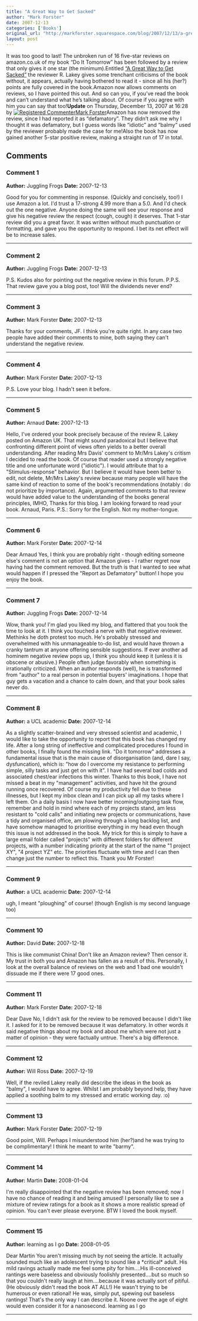 ```yaml
---
title: "A Great Way to Get Sacked"
author: "Mark Forster"
date: 2007-12-13
categories: ['Books']
original_url: "http://markforster.squarespace.com/blog/2007/12/13/a-great-way-to-get-sacked.html"
layout: post
---
```


It was too good to last! The unbroken run of 16 five-star reviews on amazon.co.uk of my book “Do It Tomorrow” has been followed by a review that only gives it one star (the minimum).Entitled [“A Great Way to Get Sacked”](http://www.amazon.co.uk/Tomorrow-Other-Secrets-Time-Management/dp/customer-reviews/0340909129/ref=cm_cr_dp_all_helpful?ie=UTF8&customer-reviews.sort%5Fby=-SubmissionDate&coliid=&showViewpoints=1&customer-reviews.start=1&qid=1197547569&sr=8-1&colid=#customerReviews) the reviewer R. Lakey gives some trenchant criticisms of the book without, it appears, actually having bothered to read it - since all his (her?) points are fully covered in the book.Amazon now allows comments on reviews, so I have pointed this out. And so can you, if you’ve read the book and can’t understand what he’s talking about. Of course if you agree with him you can say that too!**Update** on Thursday, December 13, 2007 at 16:28 by
[![Registered Commenter](/universal/images/transparent.png "Registered Commenter")Mark Forster](/member/markforster "Registered Commenter")Amazon has now removed the review, since I had reported it as “defamatory”. They didn’t ask me why I thought it was defamatory, but I guess words like “idiotic” and “balmy” used by the reviewer probably made the case for me!Also the book has now gained another 5-star positive review, making a straight run of 17 in total.

## Comments

### Comment 1
**Author:** Juggling Frogs
**Date:** 2007-12-13

Good for you for commenting in response. (Quickly and concisely, too!)
I use Amazon a lot. I'd trust a 17-strong 4.99 more than a 5.0. And I'd check out the one negative.
Anyone doing the same will see your response and give his negative review the respect (cough, cough) it deserves.
That 1-star review did you a great favor. It was written without much punctuation or formatting, and gave you the opportunity to respond. I bet its net effect will be to increase sales.

---

### Comment 2
**Author:** Juggling Frogs
**Date:** 2007-12-13

P.S. Kudos also for pointing out the negative review in this forum.
P.P.S. That review gave you a blog post, too! Will the dividends never end?

---

### Comment 3
**Author:** Mark Forster
**Date:** 2007-12-13

Thanks for your comments, JF. I think you're quite right. In any case two people have added their comments to mine, both saying they can't understand the negative review.

---

### Comment 4
**Author:** Mark Forster
**Date:** 2007-12-13

P.S. Love your blog. I hadn't seen it before.

---

### Comment 5
**Author:** Arnaud
**Date:** 2007-12-13

Hello,
I've ordered your book precisely because of the review R. Lakey posted on Amazon UK. That might sound paradoxical but I believe that confronting different point of views often yields to a better overall understanding. After reading Mrs Davis' comment to Mr/Mrs Lakey's critism I decided to read the book.
Of course that reader used a strongly negative title and one unfortunate word ("idiotic"). I would attribute that to a "Stimulus-response" behavior. But I believe it would have been better to edit, not delete, Mr/Mrs Lakey's review because many people will have the same kind of reaction to some of the book's recommendations (notably : do not prioritize by importance).
Again, argumented comments to that review would have added value to the understanding of the books general principles, IMHO,
Thanks for this blog. I am looking forward to read your book.
Arnaud, Paris.
P.S.: Sorry for the English. Not my mother-tongue.

---

### Comment 6
**Author:** Mark Forster
**Date:** 2007-12-14

Dear Arnaud
Yes, I think you are probably right - though editing someone else's comment is not an option that Amazon gives - I rather regret now having had the comment removed. But the truth is that I wanted to see what would happen if I pressed the "Report as Defamatory" button!
I hope you enjoy the book.

---

### Comment 7
**Author:** Juggling Frogs
**Date:** 2007-12-14

Wow, thank you! I'm glad you liked my blog, and flattered that you took the time to look at it.
I think you touched a nerve with that negative reviewer. Methinks he doth protest too much. He's probably stressed and overwhelmed with his unmanageable to-do list, and would have thrown a cranky tantrum at anyone offering sensible suggestions.
If ever another ad hominem negative review pops up, I think you should keep it (unless it is obscene or abusive.)
People often judge favorably when something is irrationally criticized.
When an author responds (well), he is transformed from "author" to a real person in potential buyers' imaginations.
I hope that guy gets a vacation and a chance to calm down, and that your book sales never do.

---

### Comment 8
**Author:** a UCL academic
**Date:** 2007-12-14

As a slightly scatter-brained and very stressed scientist and academic, I would like to take the opportunity to report that this book has changed my life. After a long string of ineffective and complicated procedures I found in other books, I finally found the missing link. "Do it tomorrow" addresses a fundamental issue that is the main cause of disorganisation (and, dare I say, dysfuncation), which is: "how do I overcome my resistance to performing simple, silly tasks and just get on with it".
I have had several bad colds and associated chest/ear infections this winter. Thanks to this book, I have not missed a beat in my "management" activities, and have hit the ground running once recovered. Of course my productivity fell due to these illnesses, but I kept my inbox clean and I can pick up all my tasks where I left them.
On a daily basis I now have better incoming/outgoing task flow, remember and hold in mind where each of my projects stand, am less resistant to "cold calls" and initiating new projects or communications, have a tidy and organised office, am plowing through a long backlog list, and have somehow managed to prioritise everything in my head even though this issue is not addressed in the book. My trick for this is simply to have a large email folder called "projects" with different folders for different projects, with a number indicating priority at the start of the name "1 project XY", "4 project YZ" etc. The priorities fluctuate with time and I can then change just the number to reflect this.
Thank you Mr Forster!

---

### Comment 9
**Author:** a UCL academic
**Date:** 2007-12-14

ugh, I meant "ploughing" of course! (though English is my second language too)

---

### Comment 10
**Author:** David
**Date:** 2007-12-18

This is like communist China! Don't like an Amazon review? Then censor it. My trust in both you and Amazon has fallen as a result of this.
Personally, I look at the overall balance of reviews on the web and 1 bad one wouldn't dissuade me if there were 17 good ones.

---

### Comment 11
**Author:** Mark Forster
**Date:** 2007-12-18

Dear Dave
No, I didn't ask for the review to be removed because I didn't like it. I asked for it to be removed because it was defamatory. In other words it said negative things about my book and about me which were not just a matter of opinion - they were factually untrue. There's a big difference.

---

### Comment 12
**Author:** Will Ross
**Date:** 2007-12-19

Well, if the reviled Lakey really did describe the ideas in the book as "balmy", I would have to agree. Whilst I am probably beyond help, they have applied a soothing balm to my stressed and erratic working day.
:o)

---

### Comment 13
**Author:** Mark Forster
**Date:** 2007-12-19

Good point, Will. Perhaps I misunderstood him (her?)and he was trying to be complimentary!
I think he meant to write "barmy".

---

### Comment 14
**Author:** Martin
**Date:** 2008-01-04

I'm really disappointed that the negative review has been removed; now I have no chance of reading it and being amused! I personally like to see a mixture of review ratings for a book as it shows a more realistic spread of opinion. You can't ever please everyone. BTW I loved the book myself.

---

### Comment 15
**Author:** learning as I go
**Date:** 2008-01-05

Dear Martin
You aren't missing much by not seeing the article. It actually sounded much like an adolescent trying to sound like a \*critical\* adult. His mild ravings actually made me feel some pity for him....His ill-conceived rantings were baseless and obviously foolishly presented....but so much so that you couldn't really laugh at him....because it was actually sort of pitiful. (He obviously didn't read the book AT ALL!) He wasn't trying to be humerous or even rational! He was, simply put, spewing out baseless rantings! That's the only way I can describe it. Noone over the age of eight would even consider it for a nanosecond.
learning as I go

---
